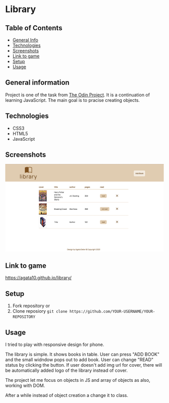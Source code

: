 # Library

## Table of Contents
* [General Info](#general-information)
* [Technologies](#technologies)
* [Screenshots](#screenshots)
* [Link to game](#link-to-game)
* [Setup](#setup)
* [Usage](#usage)


## General information
Project is one of the task from [The Odin Project](https://www.theodinproject.com/lessons/node-path-javascript-library). It is a continuation of learning JavaScript. The main goal is to pracise creating objects.

## Technologies
* CSS3
* HTML5
* JavaScript

## Screenshots
![Wepage](./images/laptop.png)

## Link to game
https://agata10.github.io/library/

## Setup

1. Fork repository 
or
2. Clone reposiory
   `git clone https://github.com/YOUR-USERNAME/YOUR-REPOSITORY`

## Usage

I tried to play with responsive design for phone.

The library is simple. It shows books in table. User can press "ADD BOOK" and the small widndow pops out to add book. User can change "READ" status by clicking the button. If user doesn't add img url for cover, there will be automatically added logo of the library instead of cover.

The project let me focus on objects in JS and array of objects as also, working with DOM.

After a while instead of object creation a change it to class.
